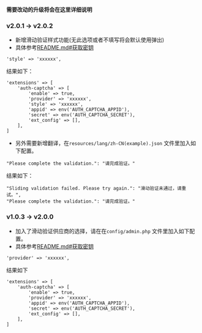 **需要改动的升级将会在这里详细说明**

### v2.0.1 -> v2.0.2
- 新增滑动验证样式功能(无此选项或者不填写将会默认使用弹出)
- 具体参考[README.md#获取密钥](README.md#获取密钥)
```
'style' => 'xxxxxx',
```
结果如下：
```
'extensions' => [
    'auth-captcha' => [
        'enable' => true,
        'provider' => 'xxxxxx',
        'style' => 'xxxxxx',
        'appid' => env('AUTH_CAPTCHA_APPID'),
        'secret' => env('AUTH_CAPTCHA_SECRET'),
        'ext_config' => [],
    ],
]
```

- 另外需要新增翻译，在`resources/lang/zh-CN(example).json` 文件里加入如下配置。
```
"Please complete the validation.": "请完成验证。"
```
结果如下：
```
"Sliding validation failed. Please try again.": "滑动验证未通过，请重试。",
"Please complete the validation.": "请完成验证。"
```


### v1.0.3 -> v2.0.0
- 加入了滑动验证供应商的选择，请在在`config/admin.php` 文件里加入如下配置。
- 具体参考[README.md#获取密钥](README.md#获取密钥)
```
'provider' => 'xxxxxx',
```
结果如下
```
'extensions' => [
    'auth-captcha' => [
        'enable' => true,
        'provider' => 'xxxxxx',
        'appid' => env('AUTH_CAPTCHA_APPID'),
        'secret' => env('AUTH_CAPTCHA_SECRET'),
        'ext_config' => [],
    ],
]
```